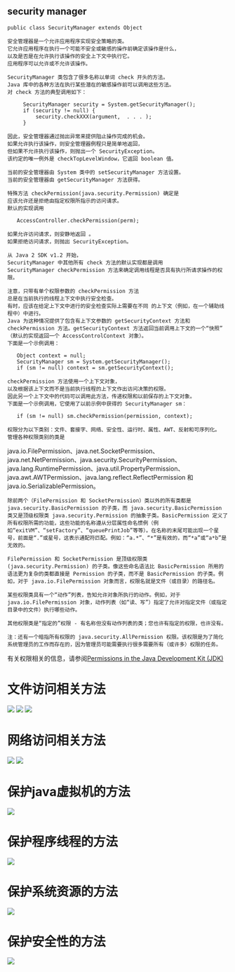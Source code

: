 ## security manager
```
public class SecurityManager extends Object
     
安全管理器是一个允许应用程序实现安全策略的类。
它允许应用程序在执行一个可能不安全或敏感的操作前确定该操作是什么，
以及是否是在允许执行该操作的安全上下文中执行它。
应用程序可以允许或不允许该操作。

SecurityManager 类包含了很多名称以单词 check 开头的方法。
Java 库中的各种方法在执行某些潜在的敏感操作前可以调用这些方法。
对 check 方法的典型调用如下：

     SecurityManager security = System.getSecurityManager();
     if (security != null) {
         security.checkXXX(argument,  . . . );
     }
 
因此，安全管理器通过抛出异常来提供阻止操作完成的机会。
如果允许执行该操作，则安全管理器例程只是简单地返回，
但如果不允许执行该操作，则抛出一个 SecurityException。
该约定的唯一例外是 checkTopLevelWindow，它返回 boolean 值。

当前的安全管理器由 System 类中的 setSecurityManager 方法设置。
当前的安全管理器由 getSecurityManager 方法获得。

特殊方法 checkPermission(java.security.Permission) 确定是
应该允许还是拒绝由指定权限所指示的访问请求。
默认的实现调用

   AccessController.checkPermission(perm);
 
如果允许访问请求，则安静地返回 。
如果拒绝访问请求，则抛出 SecurityException。

从 Java 2 SDK v1.2 开始，
SecurityManager 中其他所有 check 方法的默认实现都是调用 
SecurityManager checkPermission 方法来确定调用线程是否具有执行所请求操作的权限。

注意，只带有单个权限参数的 checkPermission 方法
总是在当前执行的线程上下文中执行安全检查。
有时，应该在给定上下文中进行的安全检查实际上需要在不同 的上下文（例如，在一个辅助线程中）中进行。
Java 为这种情况提供了包含有上下文参数的 getSecurityContext 方法和 checkPermission 方法。getSecurityContext 方法返回当前调用上下文的一个“快照”
（默认的实现返回一个 AccessControlContext 对象）。
下面是一个示例调用：

   Object context = null;
   SecurityManager sm = System.getSecurityManager();
   if (sm != null) context = sm.getSecurityContext(); 
 
checkPermission 方法使用一个上下文对象，
以及根据该上下文而不是当前执行线程的上下文作出访问决策的权限。
因此另一个上下文中的代码可以调用此方法，传递权限和以前保存的上下文对象。
下面是一个示例调用，它使用了以前示例中获得的 SecurityManager sm：

   if (sm != null) sm.checkPermission(permission, context);
 
权限分为以下类别：文件、套接字、网络、安全性、运行时、属性、AWT、反射和可序列化。
管理各种权限类别的类是 
```
java.io.FilePermission、java.net.SocketPermission、java.net.NetPermission、java.security.SecurityPermission、java.lang.RuntimePermission、java.util.PropertyPermission、java.awt.AWTPermission、java.lang.reflect.ReflectPermission 和 java.io.SerializablePermission。
```
除前两个（FilePermission 和 SocketPermission）类以外的所有类都是 java.security.BasicPermission 的子类，而 java.security.BasicPermission 类又是顶级权限类 java.security.Permission 的抽象子类。BasicPermission 定义了所有权限所需的功能，这些功能的名称遵从分层属性命名惯例（例如“exitVM”、“setFactory”、“queuePrintJob”等等）。在名称的末尾可能出现一个星号，前面是“.”或星号，这表示通配符匹配。例如：“a.*”、“*”是有效的，而“*a”或“a*b”是无效的。

FilePermission 和 SocketPermission 是顶级权限类 (java.security.Permission) 的子类。像这些命名语法比 BasicPermission 所用的语法更为复杂的类都直接是 Permission 的子类，而不是 BasicPermission 的子类。例如，对于 java.io.FilePermission 对象而言，权限名就是文件（或目录）的路径名。

某些权限类具有一个“动作”列表，告知允许对象所执行的动作。例如，对于 java.io.FilePermission 对象，动作列表（如“读、写”）指定了允许对指定文件（或指定目录中的文件）执行哪些动作。

其他权限类是“指定的”权限 - 有名称但没有动作列表的类；您也许有指定的权限，也许没有。

注：还有一个暗指所有权限的 java.security.AllPermission 权限。该权限是为了简化系统管理员的工作而存在的，因为管理员可能需要执行很多需要所有（或许多）权限的任务。
```
有关权限相关的信息，请参阅[Permissions in the Java Development Kit (JDK)](https://docs.oracle.com/javase/8/docs/technotes/guides/security/permissions.html)
# 文件访问相关方法
![](./images/check_file1.jpg)
![](./images/check_file2.jpg)
![](./images/check_file3.jpg)
# 网络访问相关方法
![](./images/check_network1.jpg)
![](./images/check_network2.jpg)
# 保护java虚拟机的方法
![](./images/check_vm.jpg)
# 保护程序线程的方法
![](./images/check_thread.jpg)
# 保护系统资源的方法
![](./images/check_resource.jpg)
# 保护安全性的方法
![](./images/check_access.jpg)